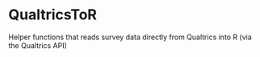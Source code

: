 # QualtricsToR
Helper functions that reads survey data directly from Qualtrics into R (via the Qualtrics API)
